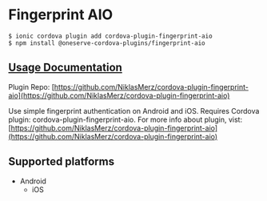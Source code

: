 # Fingerprint AIO

```text
$ ionic cordova plugin add cordova-plugin-fingerprint-aio
$ npm install @oneserve-cordova-plugins/fingerprint-aio
```

## [Usage Documentation](https://oneserve.gitbook.io/oneserve-cordova-plugins/plugins/fingerprint-aio/)

Plugin Repo: [https://github.com/NiklasMerz/cordova-plugin-fingerprint-aio](https://github.com/NiklasMerz/cordova-plugin-fingerprint-aio)

Use simple fingerprint authentication on Android and iOS. Requires Cordova plugin: cordova-plugin-fingerprint-aio. For more info about plugin, vist: [https://github.com/NiklasMerz/cordova-plugin-fingerprint-aio](https://github.com/NiklasMerz/cordova-plugin-fingerprint-aio)

## Supported platforms

* Android
  * iOS

